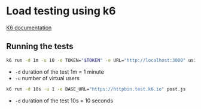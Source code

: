 # Load testing using k6

[K6 documentation](https://k6.io/docs/)

## Running the tests

```bash
k6 run -d 1m -u 10 -e TOKEN="$TOKEN" -e URL="http://localhost:3000" using-check.js
```

- `-d` duration of the test 1m = 1 minute
- `-u` number of virtual users

```bash
k6 run -d 10s -u 1 -e BASE_URL="https://httpbin.test.k6.io" post.js
```

- `-d` duration of the test 10s = 10 seconds
